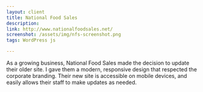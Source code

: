 ```yaml
---
layout: client
title: National Food Sales
description: 
link: http://www.nationalfoodsales.net/
screenshot: /assets/img/nfs-screenshot.png
tags: WordPress js

---
```


As a growing business, National Food Sales made the decision to update their older site. I gave them a modern, responsive design that respected the corporate branding. Their new site is accessible on mobile devices, and easily allows their staff to make updates as needed.
